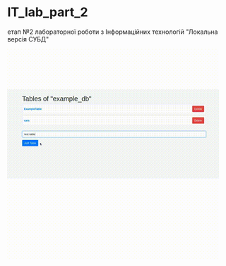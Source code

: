 # IT_lab_part_2
етап №2 лабораторної роботи з Інформаційних технологій "Локальна версія СУБД"

![](assets/ajax.gif)
